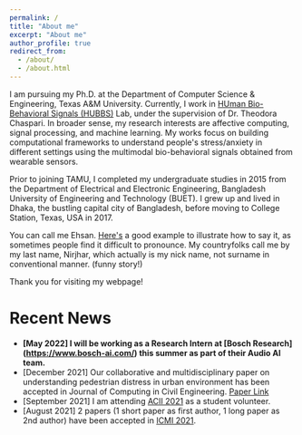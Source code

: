 ```yaml
---
permalink: /
title: "About me"
excerpt: "About me"
author_profile: true
redirect_from: 
  - /about/
  - /about.html
---
```


I am pursuing my Ph.D. at the Department of Computer Science & Engineering, Texas A&M University. 
Currently, I work in [HUman Bio-Behavioral Signals (HUBBS)](https://hubbs.engr.tamu.edu/) Lab, under the supervision of Dr. Theodora Chaspari. 
In broader sense, my research interests are affective computing, signal processing, and machine learning. 
My works focus on building computational frameworks to understand people's stress/anxiety in different settings using the multimodal bio-behavioral signals obtained from wearable sensors. 


Prior to joining TAMU, I completed my undergraduate studies in 2015 from the Department of Electrical and Electronic Engineering, Bangladesh University of Engineering and Technology (BUET).
I grew up and lived in Dhaka, the bustling capital city of Bangladesh, before moving to College Station, Texas, USA in 2017.

You can call me Ehsan. [Here's](https://www.pronouncenames.com/Ehsan) a good example to illustrate how to say it, as sometimes people find it difficult to pronounce. 
My countryfolks call me by my last name, Nirjhar, which actually is my nick name, not surname in conventional manner. (funny story!)

Thank you for visiting my webpage!


Recent News
======
- **[May 2022] I will be working as a Research Intern at [Bosch Research] (https://www.bosch-ai.com/) this summer as part of their Audio AI team.**
- [December 2021] Our collaborative and multidisciplinary paper on understanding pedestrian distress in urban environment has been accepted in Journal of Computing in Civil Engineering. [Paper Link](https://ascelibrary.org/doi/abs/10.1061/%28ASCE%29CP.1943-5487.0001009)
- [September 2021] I am attending [ACII 2021](https://www.acii-conf.net/2021/) as a student volunteer.
- [August 2021] 2 papers (1 short paper as first author, 1 long paper as 2nd author) have been accepted in [ICMI 2021](https://icmi.acm.org/2021/).
